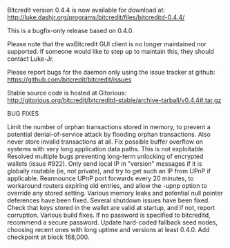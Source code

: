 Bitcredit version 0.4.4 is now available for download at:
http://luke.dashjr.org/programs/bitcredit/files/bitcreditd-0.4.4/

This is a bugfix-only release based on 0.4.0.

Please note that the wxBitcredit GUI client is no longer maintained nor supported. If someone would like to step up to maintain this, they should contact Luke-Jr.

Please report bugs for the daemon only using the issue tracker at github:
https://github.com/bitcredit/bitcredit/issues

Stable source code is hosted at Gitorious:
http://gitorious.org/bitcredit/bitcreditd-stable/archive-tarball/v0.4.4#.tar.gz

BUG FIXES

Limit the number of orphan transactions stored in memory, to prevent a potential denial-of-service attack by flooding orphan transactions. Also never store invalid transactions at all.
Fix possible buffer overflow on systems with very long application data paths. This is not exploitable.
Resolved multiple bugs preventing long-term unlocking of encrypted wallets (issue #922).
Only send local IP in "version" messages if it is globally routable (ie, not private), and try to get such an IP from UPnP if applicable.
Reannounce UPnP port forwards every 20 minutes, to workaround routers expiring old entries, and allow the -upnp option to override any stored setting.
Various memory leaks and potential null pointer deferences have been
fixed.
Several shutdown issues have been fixed.
Check that keys stored in the wallet are valid at startup, and if not,
report corruption.
Various build fixes.
If no password is specified to bitcreditd, recommend a secure password.
Update hard-coded fallback seed nodes, choosing recent ones with long uptime and versions at least 0.4.0.
Add checkpoint at block 168,000.

